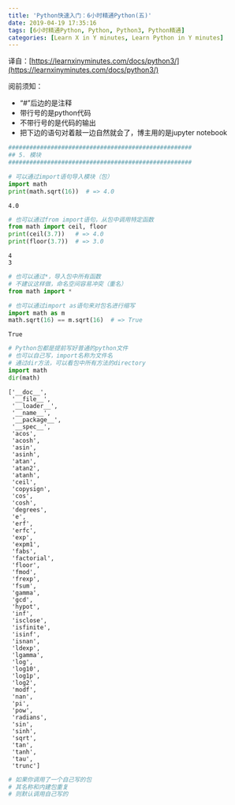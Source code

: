 ```yaml
---
title: 'Python快速入门：6小时精通Python(五)'
date: 2019-04-19 17:35:16
tags: [6小时精通Python, Python, Python3, Python精通]
categories: [Learn X in Y minutes, Learn Python in Y minutes]
---
```


译自：[https://learnxinyminutes.com/docs/python3/](https://learnxinyminutes.com/docs/python3/)

阅前须知：

- “#”后边的是注释
- 带行号的是python代码
- 不带行号的是代码的输出
- 把下边的语句对着敲一边自然就会了，博主用的是jupyter notebook

```python
####################################################
## 5. 模块
####################################################
```


```python
# 可以通过import语句导入模块（包）
import math
print(math.sqrt(16))  # => 4.0
```

    4.0



```python
# 也可以通过from import语句，从包中调用特定函数
from math import ceil, floor
print(ceil(3.7))   # => 4.0
print(floor(3.7))  # => 3.0
```

    4
    3



```python
# 也可以通过*，导入包中所有函数
# 不建议这样做，命名空间容易冲突（重名）
from math import *
```


```python
# 也可以通过import as语句来对包名进行缩写
import math as m
math.sqrt(16) == m.sqrt(16)  # => True
```




    True




```python
# Python包都是提前写好普通的python文件
# 也可以自己写，import名称为文件名
# 通过dir方法，可以看包中所有方法的directory
import math
dir(math)
```




    ['__doc__',
     '__file__',
     '__loader__',
     '__name__',
     '__package__',
     '__spec__',
     'acos',
     'acosh',
     'asin',
     'asinh',
     'atan',
     'atan2',
     'atanh',
     'ceil',
     'copysign',
     'cos',
     'cosh',
     'degrees',
     'e',
     'erf',
     'erfc',
     'exp',
     'expm1',
     'fabs',
     'factorial',
     'floor',
     'fmod',
     'frexp',
     'fsum',
     'gamma',
     'gcd',
     'hypot',
     'inf',
     'isclose',
     'isfinite',
     'isinf',
     'isnan',
     'ldexp',
     'lgamma',
     'log',
     'log10',
     'log1p',
     'log2',
     'modf',
     'nan',
     'pi',
     'pow',
     'radians',
     'sin',
     'sinh',
     'sqrt',
     'tan',
     'tanh',
     'tau',
     'trunc']




```python
# 如果你调用了一个自己写的包
# 其名称和内建包重复
# 则默认调用自己写的
```

